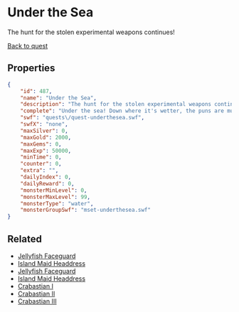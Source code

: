 # Under the Sea

The hunt for the stolen experimental weapons continues!

[Back to quest](../quests.md)

## Properties

```json
{
    "id": 487,
    "name": "Under the Sea",
    "description": "The hunt for the stolen experimental weapons continues!",
    "complete": "Under the sea! Down where it's wetter, the puns are much better.  Take it from me!",
    "swf": "quests\/quest-underthesea.swf",
    "swfX": "none",
    "maxSilver": 0,
    "maxGold": 2000,
    "maxGems": 0,
    "maxExp": 50000,
    "minTime": 0,
    "counter": 0,
    "extra": "",
    "dailyIndex": 0,
    "dailyReward": 0,
    "monsterMinLevel": 0,
    "monsterMaxLevel": 99,
    "monsterType": "water",
    "monsterGroupSwf": "mset-underthesea.swf"
}
```

## Related

- [Jellyfish Faceguard](../items/2808-jellyfish-faceguard.md)
- [Island Maid Headdress](../items/2809-island-maid-headdress.md)
- [Jellyfish Faceguard](../items/2810-jellyfish-faceguard.md)
- [Island Maid Headdress](../items/2811-island-maid-headdress.md)
- [Crabastian I](../items/2812-crabastian-i.md)
- [Crabastian II](../items/2813-crabastian-ii.md)
- [Crabastian III](../items/2814-crabastian-iii.md)

